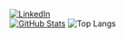 <a href="https://www.linkedin.com/in/mauriciopgomes/"><img alt="LinkedIn" src="https://img.shields.io/badge/LinkedInMauricio%20Gomes-blue?style=flat-square&logo=linkedin"></a>
<br>
[![GitHub Stats](https://github-readme-stats.vercel.app/api?username=mauriciopgomes&show_icons=true)](https://github.com/mauriciopgomes)
![Top Langs](https://github-readme-stats.vercel.app/api/top-langs/?username=mauriciopgomes&layout=compact)
